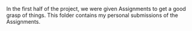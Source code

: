 In the first half of the project, we were given Assignments to get a good grasp of things. This folder contains my personal submissions of the Assignments.

